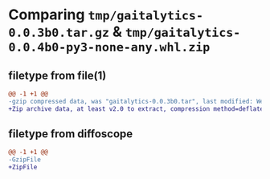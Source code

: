 # Comparing `tmp/gaitalytics-0.0.3b0.tar.gz` & `tmp/gaitalytics-0.0.4b0-py3-none-any.whl.zip`

## filetype from file(1)

```diff
@@ -1 +1 @@
-gzip compressed data, was "gaitalytics-0.0.3b0.tar", last modified: Wed Jun 21 07:31:08 2023, max compression
+Zip archive data, at least v2.0 to extract, compression method=deflate
```

## filetype from diffoscope

```diff
@@ -1 +1 @@
-GzipFile
+ZipFile
```

